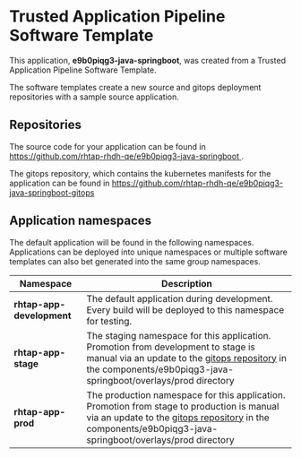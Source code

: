 # Trusted Application Pipeline Software Template

This application, **e9b0piqg3-java-springboot**, was created from a Trusted Application Pipeline Software Template.

The software templates create a new source and gitops deployment repositories with a sample source application. 

## Repositories

The source code for your application can be found in [https://github.com/rhtap-rhdh-qe/e9b0piqg3-java-springboot ](https://github.com/rhtap-rhdh-qe/e9b0piqg3-java-springboot ).
 
The gitops repository, which contains the kubernetes manifests for the application can be found in 
[https://github.com/rhtap-rhdh-qe/e9b0piqg3-java-springboot-gitops ](https://github.com/rhtap-rhdh-qe/e9b0piqg3-java-springboot-gitops ) 

## Application namespaces 

The default application will be found in the following namespaces. Applications can be deployed into unique namespaces or multiple software templates can also bet generated into the same group namespaces.  

|  Namespace   |  Description   |  
| -------- | -------- |   
| **rhtap-app-development** | The default application during development. Every build will be deployed to this namespace for testing. | 
| **rhtap-app-stage** | The staging namespace for this application. Promotion from development to stage is manual via an update to the [gitops repository](https://github.com/rhtap-rhdh-qe/e9b0piqg3-java-springboot-gitops ) in the components/e9b0piqg3-java-springboot/overlays/prod directory |  
| **rhtap-app-prod** | The production namespace for this application. Promotion from stage to production is manual via an update to the [gitops repository](https://github.com/rhtap-rhdh-qe/e9b0piqg3-java-springboot-gitops ) in the components/e9b0piqg3-java-springboot/overlays/prod directory | 